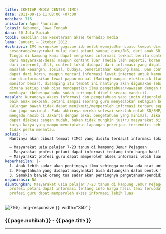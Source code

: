 ```yaml
---
title: IKHTIAR MEDIA CENTER (IMC)
date: 2011-09-16 11:08:00 +07:00
nohibah: 716
inisiator: Agus Faurizan
lokasi: Kebumen, Jawa Tengah
dana: 50 Juta Rupiah
topik: Keadilan dan kesetaraan akses terhadap media
lama: Januari – Oktober 2012
deskripsi: IMC merupakan gagasan ide untuk mewujudkan suatu tempat dimana nantinya
  seseorang/masyarakat mulai dari petani sampai guru/PNS, dari anak SD sampai Perguruan
  Tinggi di kampung kami dapat mengakses informasi terkait berita content lokal (Offline
  dari masyarakat/desa) maupun content luar (media lain seperti, koran, berita online
  dari internet, dll), content lokal didapat dari informasi yang digali baik berupa
  masalah keuangan, sosial, budaya, pemerintahan kampung kami. Dan content luar kami
  dapat dari koran, maupun mencari informasi lewat internet untuk kemudian dicopy
  dan diinformasikan lewat papan manual (Mading) maupun elektronik (tampilkan pada
  monitor besar), disamping itu tempat ini nantinya akan digunakan sebagai Perpustakaan
  dimana setiap anak bisa mendapatkan ilmu pengetahuan/wawasan dengan membaca tanpa
  membayar (beberapa buku sudah terkumpul dibeli secara mandiri).
masalah: Kurangnya akses informasi dan pengetahuan yang ingin diperoleh masyarakat
  baik anak sekolah, petani sampai seorang guru menyebabkan sebagian besar dari masyarakat
  kalangan bawah tidak dapat menikmati/memperoleh informasi terbaru seputar sekitar
  dan juga nasional. Pada akhirnya mereka selesai sekolah entah SD/SMP/SMA modal nekat
  mengadu nasib di Jakarta dengan bekal pengetahuan yang minimal. Jika akses Informasi
  dapat diakses dengan mudah, bukan tidak mungkin justru masyarakat bisa menciptakan
  karya-karya yang mampu menciptakan lapangan pekerjaan tersendiri sehingga nantinya
  tidak perlu merantau.
solusi: |-
  Nantinya akan dibuat tempat (IMC) yang disitu terdapat informasi lokal maupun nasional yang telah disediakan dan diupdate setiap hari. Masyarakat dapat memperoleh informasi, dan membaca buku yang tersedia. Untuk pelajar dapat memanfaatkan fasilitas di IMC untuk belajar komputer maupun sekedar membaca informasi yang dikumpulkan dari internet, baik berupa kesehatan, teknologi, bahasa, seni maupun pertanian. Untuk menunjang pelayanan kami siap melayani segala bentuk pertanyaan dan bantuan yang bersifat situasional. Di akhir bulan diadakan koreksi atas pelayanan di IMC untuk kemudian akan ditindaklanjuti.

  – Masyarakat usia pelajar 7-23 tahun di kampung Jemur Pejagoan
  – Masyarakat profesi petani dapat informasi tentang info harga hasil tani terupdate
  – Masyarakat profesi guru dapat memperoleh akses informasi lebih luas
keberhasilan: |-
  1. Anak lebih sadar akan pentingnya ilmu sehingga mereka ada niat untuk meneruskan pendidikan hingga tingkat perguruan
  2. Pengetahuan yang didapat masyarakat bisa dituangkan dalam bentuk tulisan untuk dipublikasikan ataupun dilaksanakan
  3. Semakin banyak orang tua sadar akan pentingnya pengetahuan/pendidikan
organisasi: NA
diuntungkan: Masyarakat usia pelajar 7-23 tahun di kampung Jemur Pejagoan Masyarakat
  profesi petani dapat informasi tentang info harga hasil tani terupdate Masyarakat
  profesi guru dapat memperoleh akses informasi lebih luas
---
```


![716](/static/img/hibahcmb/716.png){: .img-responsive }{: width="350" }

### {{ page.nohibah }} - {{ page.title }}

---
